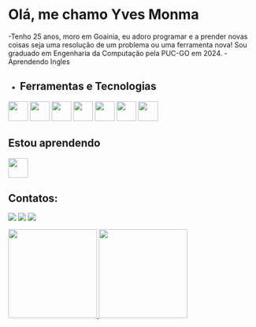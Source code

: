# Olá, me chamo Yves Monma

-Tenho 25 anos, moro em Goainia, eu adoro programar e a prender novas coisas seja uma resolução de um problema ou uma ferramenta nova! Sou graduado em Engenharia da Computação pela PUC-GO em 2024.
-Aprendendo Ingles 

- ## Ferramentas e Tecnologias
<img src="https://cdn.jsdelivr.net/gh/devicons/devicon@latest/icons/cplusplus/cplusplus-original.svg" width="40" height="40"/> <img src="https://cdn.jsdelivr.net/gh/devicons/devicon@latest/icons/docker/docker-plain.svg" width="40" height="40"/> <img src="https://cdn.jsdelivr.net/gh/devicons/devicon@latest/icons/git/git-original.svg" width="40" height="40"/> <img src="https://cdn.jsdelivr.net/gh/devicons/devicon@latest/icons/github/github-original-wordmark.svg" width="40" height="40"/> <img src="https://cdn.jsdelivr.net/gh/devicons/devicon@latest/icons/linkedin/linkedin-original.svg" width="40" height="40"/> <img src="https://cdn.jsdelivr.net/gh/devicons/devicon@latest/icons/pycharm/pycharm-original.svg" width="40" height="40"/> <img src="https://cdn.jsdelivr.net/gh/devicons/devicon@latest/icons/vscode/vscode-original.svg" width="40" height="40"/> 

## Estou aprendendo
<img src="https://cdn.jsdelivr.net/gh/devicons/devicon@latest/icons/javascript/javascript-original.svg" width="40" height="40"/>

## Contatos:
<a href="https://www.instagram.com/yves.yuj/" target="_blank"><img loading="lazy" src="https://img.shields.io/badge/-Instagram-%23E4405F?style=for-the-badge&logo=instagram&logoColor=white" target="_blank"></a> <a href="www.linkedin.com/in/yves-yuji-carvalho-monma-64ab54324/" target="_blank"><img loading="lazy" src="https://img.shields.io/badge/-LinkedIn-%230077B5?style=for-the-badge&logo=linkedin&logoColor=white" target="_blank"></a> </a> <a href = "mailto:contato@Yves.monma@hotmail.com"><img loading="lazy" src="https://img.shields.io/badge/Gmail-D14836?style=for-the-badge&logo=gmail&logoColor=white" target="_blank"></a>


<div>
<a href="https://github.com/seu-usuário-aqui">
<img loading="lazy" height="180em" src="https://github-readme-stats.vercel.app/api/top-langs/?username=Yves-Yu&layout=compact&langs_count=7&theme=dracula"/>
<img loading="lazy" height="180em" src="https://github-readme-stats.vercel.app/api?username=Yves-Yu&show_icons=true&theme=dracula&include_all_commits=true&count_private=true"/>
</div>
